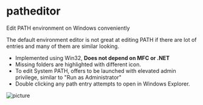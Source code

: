 patheditor
==========
Edit PATH environment on Windows conveniently

The default environment editor is not great at editing PATH if there are lot of entries and many of them are similar looking.
* Implemented using Win32, **Does not depend on MFC or .NET**
* Missing folders are highlighted with different icon.
* To edit System PATH, offers to be launched with elevated admin privilege, similar to "Run as Administrator"
* Double clicking any path entry attempts to open in Windows Explorer.

![picture](http://farm6.staticflickr.com/5528/9216019339_ea67407001_z.jpg)
